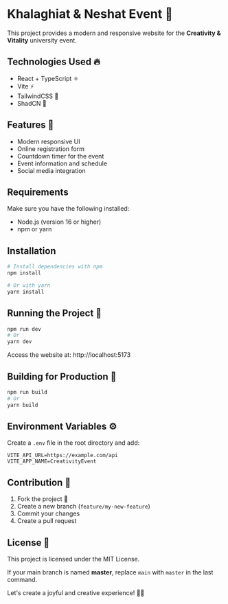 
# Khalaghiat & Neshat Event 🌟

This project provides a modern and responsive website for the **Creativity & Vitality** university event.

## Technologies Used 🔥
- React + TypeScript ⚛️
- Vite ⚡
- TailwindCSS 🎯
- ShadCN 🌈

## Features 📌
- Modern responsive UI
- Online registration form
- Countdown timer for the event
- Event information and schedule
- Social media integration

## Requirements
Make sure you have the following installed:
- Node.js (version 16 or higher)
- npm or yarn

## Installation
```bash
# Install dependencies with npm
npm install

# Or with yarn
yarn install
```

## Running the Project 🚀
```bash
npm run dev
# Or
yarn dev
```
Access the website at:
http://localhost:5173

## Building for Production 🎯
```bash
npm run build
# Or
yarn build
```

## Environment Variables ⚙️
Create a `.env` file in the root directory and add:
```env
VITE_API_URL=https://example.com/api
VITE_APP_NAME=CreativityEvent
```

## Contribution 💪
1. Fork the project 🍴
2. Create a new branch (`feature/my-new-feature`)
3. Commit your changes
4. Create a pull request

## License 📄
This project is licensed under the MIT License.


If your main branch is named **master**, replace `main` with `master` in the last command.

Let's create a joyful and creative experience! 🌈🚀
```
